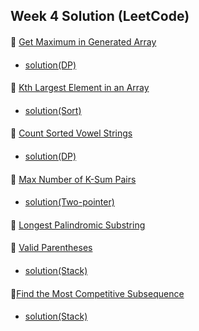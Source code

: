 ## Week 4 Solution (LeetCode)

####
👀 [  Get Maximum in Generated Array](https://leetcode.com/explore/challenge/card/january-leetcoding-challenge-2021/581/week-3-january-15th-january-21st/3605/)
####
- [solution(DP)](https://github.com/BBBOMi/Algorithms-New/blob/master/week37/Leet1646.kt)
####
👀 [  Kth Largest Element in an Array](https://leetcode.com/explore/challenge/card/january-leetcoding-challenge-2021/581/week-3-january-15th-january-21st/3606/)
####
- [solution(Sort)](https://github.com/BBBOMi/Algorithms-New/blob/master/week37/Leet215.kt)
####
👀 [  Count Sorted Vowel Strings](https://leetcode.com/explore/challenge/card/january-leetcoding-challenge-2021/581/week-3-january-15th-january-21st/3607/)
####
- [solution(DP)](https://github.com/BBBOMi/Algorithms-New/blob/master/week37/Leet1641.kt)
####
👀 [  Max Number of K-Sum Pairs](https://leetcode.com/explore/challenge/card/january-leetcoding-challenge-2021/581/week-3-january-15th-january-21st/3608/)
####
- [solution(Two-pointer)](https://github.com/BBBOMi/Algorithms-New/blob/master/week37/Leet1679.kt)
####
👀 [  Longest Palindromic Substring](https://leetcode.com/explore/challenge/card/january-leetcoding-challenge-2021/581/week-3-january-15th-january-21st/3609/)
####
👀 [  Valid Parentheses](https://leetcode.com/explore/challenge/card/january-leetcoding-challenge-2021/581/week-3-january-15th-january-21st/3610/)
####
- [solution(Stack)](https://github.com/BBBOMi/Algorithms-New/blob/master/week37/Leet20.kt)
####
👀[Find the Most Competitive Subsequence](https://leetcode.com/explore/challenge/card/january-leetcoding-challenge-2021/581/week-3-january-15th-january-21st/3611/)
####
- [solution(Stack)](https://github.com/BBBOMi/Algorithms-New/blob/master/week37/Leet1673.kt)

